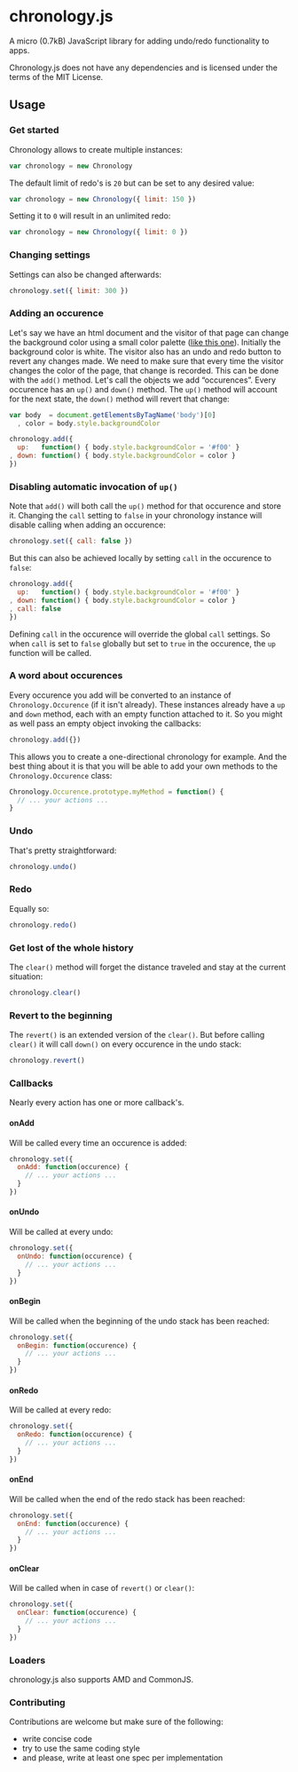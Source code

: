 # chronology.js

A micro (0.7kB) JavaScript library for adding undo/redo functionality to apps.

Chronology.js does not have any dependencies and is licensed under the terms of the MIT License.

## Usage

### Get started
Chronology allows to create multiple instances:

```javascript
var chronology = new Chronology
```

The default limit of redo's is `20` but can be set to any desired value:

```javascript
var chronology = new Chronology({ limit: 150 })
```

Setting it to `0` will result in an unlimited redo:

```javascript
var chronology = new Chronology({ limit: 0 })
```

### Changing settings
Settings can also be changed afterwards:

```javascript
chronology.set({ limit: 300 })
```

### Adding an occurence
Let's say we have an html document and the visitor of that page can change the background color using a small color palette ([like this one](https://wout.github.io/chronology.js/)). Initially the background color is white. The visitor also has an undo and redo button to revert any changes made. We need to make sure that every time the visitor changes the color of the page, that change is recorded. This can be done with the `add()` method. Let's call the objects we add “occurences”. Every occurence has an `up()` and `down()` method. The `up()` method will account for the next state, the `down()` method will revert that change:

```javascript
var body  = document.getElementsByTagName('body')[0]
  , color = body.style.backgroundColor 

chronology.add({
  up:   function() { body.style.backgroundColor = '#f00' }
, down: function() { body.style.backgroundColor = color }
})
```

### Disabling automatic invocation of `up()` 
Note that `add()` will both call the `up()` method for that occurence and store it. Changing the `call` setting to `false` in your chronology instance will disable calling when adding an occurence:

```javascript
chronology.set({ call: false })
```

But this can also be achieved locally by setting `call` in the occurence to `false`:

```javascript
chronology.add({
  up:   function() { body.style.backgroundColor = '#f00' }
, down: function() { body.style.backgroundColor = color }
, call: false
})
```

Defining `call` in the occurence will override the global `call` settings. So when `call` is set to `false` globally but set to `true` in the occurence, the `up` function will be called.

### A word about occurences
Every occurence you add will be converted to an instance of `Chronology.Occurence` (if it isn't already). These instances already have a `up` and `down` method, each with an empty function attached to it. So you might as well pass an empty object invoking the callbacks:

```javascript
chronology.add({})
```

This allows you to create a one-directional chronology for example. And the best thing about it is that you will be able to add your own methods to the `Chronology.Occurence` class:

```javascript
Chronology.Occurence.prototype.myMethod = function() {
  // ... your actions ...
}
```

### Undo
That's pretty straightforward:

```javascript
chronology.undo()
```

### Redo
Equally so:

```javascript
chronology.redo()
```

### Get lost of the whole history
The `clear()` method will forget the distance traveled and stay at the current situation:

```javascript
chronology.clear()
```

### Revert to the beginning
The `revert()` is an extended version of the `clear()`. But before calling `clear()` it will call `down()` on every occurence in the undo stack:

```javascript
chronology.revert()
```

### Callbacks
Nearly every action has one or more callback's.

#### onAdd
Will be called every time an occurence is added:

```javascript
chronology.set({
  onAdd: function(occurence) {
    // ... your actions ...
  }
})
```

#### onUndo
Will be called at every undo:

```javascript
chronology.set({
  onUndo: function(occurence) {
    // ... your actions ...
  }
})
```

#### onBegin
Will be called when the beginning of the undo stack has been reached:

```javascript
chronology.set({
  onBegin: function(occurence) {
    // ... your actions ...
  }
})
```

#### onRedo
Will be called at every redo:

```javascript
chronology.set({ 
  onRedo: function(occurence) {
    // ... your actions ...
  }
})
```

#### onEnd
Will be called when the end of the redo stack has been reached:

```javascript
chronology.set({
  onEnd: function(occurence) {
    // ... your actions ...
  }
})
```

#### onClear
Will be called when in case of `revert()` or `clear()`:

```javascript
chronology.set({
  onClear: function(occurence) {
    // ... your actions ...
  }
})
```

### Loaders
chronology.js also supports AMD and CommonJS.

### Contributing

Contributions are welcome but make sure of the following:
- write concise code
- try to use the same coding style
- and please, write at least one spec per implementation









